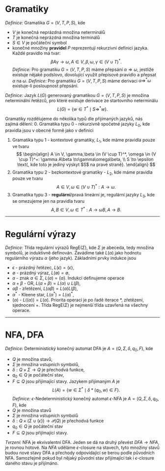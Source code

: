 # Gramatiky
*Definice:* Gramatika $G =(V,T,P,S)$, kde 
- $V$ je konečná neprázdná množina neterminálů
- $T$ je konečná neprázdná množina terminálů
- $S \in V$ je počáteční symbol
- konečné množiny **pravidel** $P$ reprezentují rekurzivní definici jazyka. Každé pravidlo má tvar:
$$
\beta A\gamma \to \omega, A \in V, \beta,\omega,\gamma \in(V \cup T)^*.
$$
*Definice:* Pro gramatiku $G=(V,T,P,S)$ máme přepsání $\alpha \Rightarrow \omega$, jestliže existuje nějaké podslovo, dovolující využít přepisové pravidlo a přepsat $\alpha$ na $\omega$. 
*Definice:* Pro gramatiku $G=(V,T,P,S)$ máme derivaci $\alpha \Rightarrow^* \omega$ existuje-li posloupnost přepsání. 

*Definice:* Jazyk $L(G)$ generovaný gramatikou $G = (V,T,P,S)$ je množina neterminální řetězců, pro které existuje derivace ze startovního neterminálu
$$
L(G) = \{ w \in T^* \mid S \Rightarrow^* w \}.
$$

Gramatiky rozdělujeme do několika typů dle přijímaných jazyků, nás zajímá dělení:
0. Gramatika typu 0 - rekurzivně spočetné jazyky $L_{0}$, kde pravidla jsou v obecné formě jako v definici
1. Gramatika typu 1 - kontextové gramatiky, $L_1$, kde máme pravidla pouze ve tvaru
$$
\begin{align}
A \in V, \gamma,\beta \in (V \cup T)^*, \omega \in (V \cup T)^+: \gamma A\beta \to\gamma\omega\beta, \\
S \to \epsilon \text{, kde toto je jediný výskyt $S$ na pravé straně}.
\end{align}
$$
2. Gramatika typu 2 - bezkontextové gramatiky - $L_{2}$, kde máme pravidla pouze ve tvaru
$$
A\in V, \omega \in (V \cup T)^*: A\to \omega.
$$
3. Gramatika typu 3 - **regulární**/pravá lineární je, regulární jazyky $L_{3}$, kde se omezujeme jen na pravidla tvaru
$$
A,B\in V, \omega \in T^*: A\to\omega B, A\to B.
$$
--- 
# Regulární výrazy
*Definice:* Třída regulární výrazů $\mathrm{RegE}(\Sigma)$, kde $\Sigma$ je abeceda, tedy množina symbolů, je induktivně definován. Zavádíme také $L(\alpha)$ jako hodnotu regulárního výrazu $\alpha$ (jeho jazyk). Základními prvky indukce jsou
- $\epsilon$ - prázdný řetězec, $L(\epsilon) = \{ \epsilon \}$,
- $\emptyset$ - prázdný výraz, $L(\emptyset) = \emptyset$,
- $a$ - znak $a \in \Sigma$, $L(a) = \{ a \}$.
Indukcí definujeme operace
- $\alpha + \beta$ - OR, $L(\alpha + \beta) = L(\alpha) \cup L(\beta)$,
- $\alpha\beta$ - zřetězení, $L(\alpha\beta) = L(\alpha)L(\beta)$,
- $\alpha^*$ - Kleene star, $L(\alpha^*) = L(\alpha)^*$,
- $(\alpha)$ - $L( (\alpha) ) = L(\alpha)$.
Priorita operací je po řadě iterace $*$, zřetězení, sjednocení $+$. Třída $\mathrm{RegE}(\Sigma)$ je nejmenší třída uzavřená na všechny operace.

---
# NFA, DFA
*Definice:* Deterministický konečný automat DFA je $A = (Q,\Sigma,\delta, q_{0}, F)$, kde
- $Q$ je množina stavů,
- $\Sigma$ je množina vstupních symbolů,
- $\delta: Q \times \Sigma \to Q$ je přechodvá funkce,
- $q_{0} \in Q$ je počáteční stav,
- $F \subseteq Q$ jsou přijímající stavy.
Jazykem přijímaným $A$ je
$$
L(A) = \{ w\in \Sigma^* \mid \delta*(q_{0}, w) \in F \}.
$$
*Definice:* $\epsilon$-Nedeterministický konečný automat $\epsilon$-NFA je $A = (Q,\Sigma,\delta, q_{0}, F)$, kde
- $Q$ je množina stavů
- $\Sigma$ je množina vstupních symbolů
- $\delta: Q \times (\Sigma \cup \{  \epsilon \}) \to \mathscr{P}(Q)$ je přechodvá funkce
- $q_{0} \in Q$ je počáteční stav
- $F \subseteq Q$ jsou přijímající stavy.

*Tvrzení:* NFA je ekvivalentní DFA.
Jeden se dá na druhý převést $DFA \to NFA$, je rovnou hotové. Na $NFA$ uděláme $\epsilon$-closure na stavech, tyto množiny stavů budou nové stavy DFA a přechody odpovídající se berou podle původních NFA. Samozřejmě pokud byl nějaký původní stav přijímající tak i $\epsilon$-closure daného stavu je přijímáno. 
